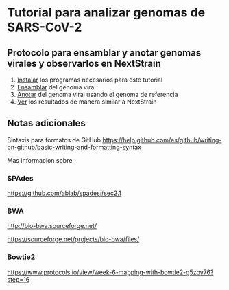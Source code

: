 # Tutorial para analizar genomas de SARS-CoV-2
## Protocolo para ensamblar y anotar genomas virales y observarlos en NextStrain

1. [Instalar](https://github.com/quipupe/virus_assembly/wiki/Instalacion-de-programas) los programas necesarios para este tutorial
2. [Ensamblar](https://github.com/quipupe/virus_assembly/wiki/Ensamblaje-del-genoma-viral) del genoma viral
3. [Anotar](https://github.com/quipupe/virus_assembly/wiki/Anotacion-del-genoma) del genoma viral usando el genoma de referencia
4. [Ver](https://github.com/quipupe/from-assembly-to-nextstrain/wiki/NextStrain--solo-con-muestras-de-Peru) los resultados de manera similar a NextStrain

## Notas adicionales
Sintaxis para formatos de GitHub
https://help.github.com/es/github/writing-on-github/basic-writing-and-formatting-syntax

Mas informacion sobre:
### SPAdes
https://github.com/ablab/spades#sec2.1

### BWA
http://bio-bwa.sourceforge.net/

https://sourceforge.net/projects/bio-bwa/files/

### Bowtie2
https://www.protocols.io/view/week-6-mapping-with-bowtie2-g5zby76?step=16
